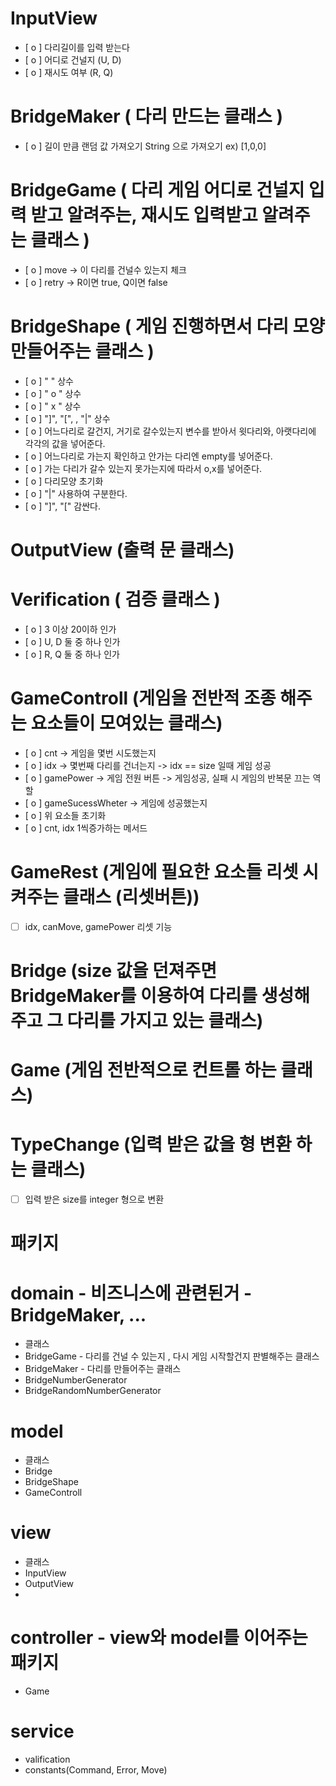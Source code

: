 # InputView                                                                        
 - [ o ] 다리길이를 입력 받는다
 - [ o ] 어디로 건널지 (U, D)
 - [ o ] 재시도 여부 (R, Q)

# BridgeMaker ( 다리 만드는 클래스 )                                                   
 
 - [ o ] 길이 만큼 랜덤 값 가져오기 String 으로 가져오기 ex) [1,0,0]

# BridgeGame ( 다리 게임 어디로 건널지 입력 받고 알려주는, 재시도 입력받고 알려주는 클래스 )    
 - [ o ] move -> 이 다리를 건널수 있는지 체크
 - [ o ] retry -> R이면 true, Q이면 false
 
# BridgeShape ( 게임 진행하면서 다리 모양 만들어주는 클래스 )                          
 - [ o ] "   " 상수
 - [ o ] " o " 상수
 - [ o ] " x " 상수
 - [ o ] "]", "[", , "|" 상수
 - [ o ] 어느다리로 갈건지, 거기로 갈수있는지 변수를 받아서 윗다리와, 아랫다리에 각각의 값을 넣어준다.
 - [ o ] 어느다리로 가는지 확인하고 안가는 다리엔 empty를 넣어준다.
 - [ o ] 가는 다리가 갈수 있는지 못가는지에 따라서 o,x를 넣어준다.
 - [ o ] 다리모양 초기화
 - [ o ] "|" 사용하여 구분한다.
 - [ o ] "]", "[" 감싼다.

# OutputView (출력 문 클래스)                                                           

# Verification ( 검증 클래스 )
- [ o ] 3 이상 20이하 인가
- [ o ] U, D 둘 중 하나 인가
- [ o ] R, Q 둘 중 하나 인가

# GameControll (게임을 전반적 조종 해주는 요소들이 모여있는 클래스)
- [ o ] cnt -> 게임을 몇번 시도했는지
- [ o ] idx -> 몇번째 다리를 건너는지 -> idx ==  size 일때 게임 성공
- [ o ] gamePower -> 게임 전원 버튼 -> 게임성공, 실패 시 게임의 반복문 끄는 역할
- [ o ] gameSucessWheter -> 게임에 성공했는지
- [ o ] 위 요소들 초기화
- [ o ] cnt, idx 1씩증가하는 메서드

# GameRest (게임에 필요한 요소들 리셋 시켜주는 클래스 (리셋버튼))
- [  ] idx, canMove, gamePower 리셋 기능

# Bridge (size 값을 던져주면 BridgeMaker를 이용하여 다리를 생성해주고 그 다리를 가지고 있는 클래스)

# Game (게임 전반적으로 컨트롤 하는 클래스)

# TypeChange (입력 받은 값을 형 변환 하는 클래스)
- [ ] 입력 받은 size를 integer 형으로 변환

# 패키지
# domain - 비즈니스에 관련된거 - BridgeMaker, ...
- 클래스
- BridgeGame - 다리를 건널 수 있는지 , 다시 게임 시작할건지 판별해주는 클래스
- BridgeMaker - 다리를 만들어주는 클래스
- BridgeNumberGenerator
- BridgeRandomNumberGenerator

# model 
- 클래스
- Bridge
- BridgeShape
- GameControll

# view
- 클래스
- InputView
- OutputView
- 
# controller - view와 model를 이어주는 패키지
- Game

# service
- valification
- constants(Command, Error, Move)